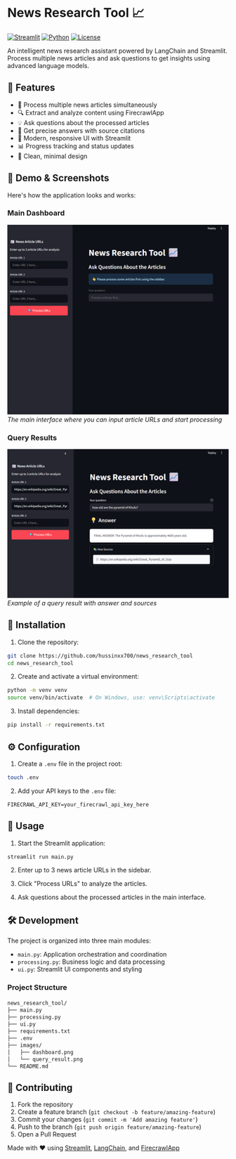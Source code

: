 # News Research Tool 📈

[![Streamlit](https://img.shields.io/badge/Streamlit-1.24.0-FF4B4B.svg?style=for-the-badge&logo=streamlit&logoColor=white)](https://streamlit.io)
[![Python](https://img.shields.io/badge/Python-3.10+-blue.svg?style=for-the-badge&logo=python&logoColor=white)](https://www.python.org)
[![License](https://img.shields.io/badge/License-MIT-green.svg?style=for-the-badge)](LICENSE)

An intelligent news research assistant powered by LangChain and Streamlit. Process multiple news articles and ask questions to get insights using advanced language models.

## 🌟 Features

- 📰 Process multiple news articles simultaneously
- 🔍 Extract and analyze content using FirecrawlApp
- 💡 Ask questions about the processed articles
- 🎯 Get precise answers with source citations
- 🚀 Modern, responsive UI with Streamlit
- 📊 Progress tracking and status updates
- 🎨 Clean, minimal design

## 📸 Demo & Screenshots

Here's how the application looks and works:

### Main Dashboard
![Dashboard](./images/home.png)
*The main interface where you can input article URLs and start processing*

### Query Results
![Query Result](./images/final_answer.png)
*Example of a query result with answer and sources*

## 🔧 Installation

1. Clone the repository:
```bash
git clone https://github.com/hussinxx700/news_research_tool
cd news_research_tool
```

2. Create and activate a virtual environment:
```bash
python -m venv venv
source venv/bin/activate  # On Windows, use: venv\Scripts\activate
```

3. Install dependencies:
```bash
pip install -r requirements.txt
```

## ⚙️ Configuration

1. Create a `.env` file in the project root:
```bash
touch .env
```

2. Add your API keys to the `.env` file:
```env
FIRECRAWL_API_KEY=your_firecrawl_api_key_here
```

## 🚀 Usage

1. Start the Streamlit application:
```bash
streamlit run main.py
```

2. Enter up to 3 news article URLs in the sidebar.

3. Click "Process URLs" to analyze the articles.

4. Ask questions about the processed articles in the main interface.

## 🛠️ Development

The project is organized into three main modules:

- `main.py`: Application orchestration and coordination
- `processing.py`: Business logic and data processing
- `ui.py`: Streamlit UI components and styling

### Project Structure
```
news_research_tool/
├── main.py
├── processing.py
├── ui.py
├── requirements.txt
├── .env
├── images/
│   ├── dashboard.png
│   └── query_result.png
└── README.md
```

## 🤝 Contributing

1. Fork the repository
2. Create a feature branch (`git checkout -b feature/amazing-feature`)
3. Commit your changes (`git commit -m 'Add amazing feature'`)
4. Push to the branch (`git push origin feature/amazing-feature`)
5. Open a Pull Request


Made with ❤️ using [Streamlit](https://streamlit.io), [LangChain](https://langchain.com), and [FirecrawlApp](https://firecrawl.co)
